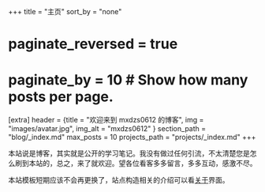 +++
title = "主页"
sort_by = "none"
# paginate_reversed = true
# paginate_by = 10  # Show how many posts per page.

[extra]
header = {title = "欢迎来到 mxdzs0612 的博客", img = "images/avatar.jpg", img_alt = "mxdzs0612" }
section_path = "blog/_index.md"
max_posts = 10
projects_path = "projects/_index.md"
+++

本站说是博客，其实就是公开的学习笔记。我没有做过任何引流，不太清楚您是怎么刷到本站的，总之，来了就欢迎。望各位看客多多留言，多多互动，感激不尽。

本站模板短期应该不会再更换了，站点构造相关的介绍可以看[关于](about)界面。
